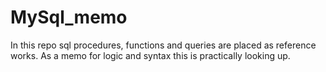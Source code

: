 # MySql_memo
In this repo sql procedures, functions and queries are placed as reference works. As a memo for logic and syntax this is practically looking up.


